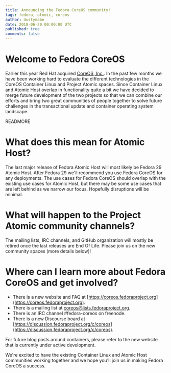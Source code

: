 ```yaml
---
title: Announcing the Fedora CoreOS community!
tags: fedora, atomic, coreos
author: dustymabe
date: 2018-06-20 00:00:00 UTC
published: true
comments: false
---
```


# Welcome to Fedora CoreOS

Earlier this year Red Hat acquired [CoreOS, Inc.](https://www.redhat.com/en/about/press-releases/red-hat-acquire-coreos-expanding-its-kubernetes-and-containers-leadership).
In the past few
months we have been working hard to evaluate the different technologies 
in the CoreOS Container Linux and Project Atomic spaces. Since Container 
Linux and Atomic Host overlap in functionality quite a bit we have decided
to merge future development of the two projects so that we can combine
our efforts and bring two great communities of people together to solve
future challenges in the transactional update and container operating
system landscape.

READMORE

# What does this mean for Atomic Host?

The last major release of Fedora Atomic Host will most likely be Fedora
29 Atomic Host. After Fedora 29 we'll recommend you use Fedora CoreOS for
any deployments. The use cases for Fedora CoreOS should overlap with the
existing use cases for Atomic Host, but there may be some use cases that
are left behind as we narrow our focus. Hopefully disruptions will be minimal.


# What will happen to the Project Atomic community channels?

The mailing lists, IRC channels, and GitHub organization will mostly
be retired once the last releases are End Of Life. Please join us on the
new community spaces (more details below)!


# Where can I learn more about Fedora CoreOS and get involved?

- There is a new website and FAQ at [https://coreos.fedoraproject.org](https://coreos.fedoraproject.org).
- There is a mailing list at coreos@lists.fedoraproject.org.
- There is an IRC channel #fedora-coreos on freenode.
- There is a new Discourse board at [https://discussion.fedoraproject.org/c/coreos](https://discussion.fedoraproject.org/c/coreos).

For future blog posts around containers, please refer to the new website
that is currently under active development.

We're excited to have the existing Container Linux and Atomic Host
communities working together and we hope you'll join us in making
Fedora CoreOS a success.
